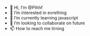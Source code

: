- 👋 Hi, I’m @Pihhf
- 👀 I’m interested in evrething
- 🌱 I’m currently learning javascript
- 💞️ I’m looking to collaborate on future
- 📫 How to reach me lirning

<!---
Pihhf/Pihhf is a ✨ special ✨ repository because its `README.md` (this file) appears on your GitHub profile.
You can click the Preview link to take a look at your changes.
--->
